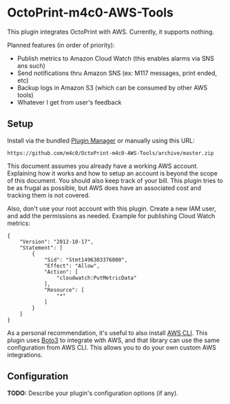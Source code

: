 # OctoPrint-m4c0-AWS-Tools

This plugin integrates OctoPrint with AWS. Currently, it supports nothing.

Planned features (in order of priority):

* Publish metrics to Amazon Cloud Watch (this enables alarms via SNS ans such)
* Send notifications thru Amazon SNS (ex: M117 messages, print ended, etc)
* Backup logs in Amazon S3 (which can be consumed by other AWS tools)
* Whatever I get from user's feedback

## Setup

Install via the bundled [Plugin Manager](https://github.com/foosel/OctoPrint/wiki/Plugin:-Plugin-Manager)
or manually using this URL:

    https://github.com/m4c0/OctoPrint-m4c0-AWS-Tools/archive/master.zip

This document assumes you already have a working AWS account. Explaining how it works and how to
setup an account is beyond the scope of this document. You should also keep track of your bill.
This plugin tries to be as frugal as possible, but AWS does have an associated cost and tracking
them is not covered.

Also, don't use your root account with this plugin. Create a new IAM user, and add the permissions
as needed. Example for publishing Cloud Watch metrics:

    {
        "Version": "2012-10-17",
        "Statement": [
            {
                "Sid": "Stmt1496303376000",
                "Effect": "Allow",
                "Action": [
                    "cloudwatch:PutMetricData"
                ],
                "Resource": [
                    "*"
                ]
            }
        ]
    }

As a personal recommendation, it's useful to also install [AWS CLI](http://aws.amazon.com/cli/).
This plugin uses [Boto3](https://aws.amazon.com/sdk-for-python/) to integrate with AWS, and that
library can use the same configuration from AWS CLI. This allows you to do your own custom
AWS integrations.

## Configuration

**TODO:** Describe your plugin's configuration options (if any).

